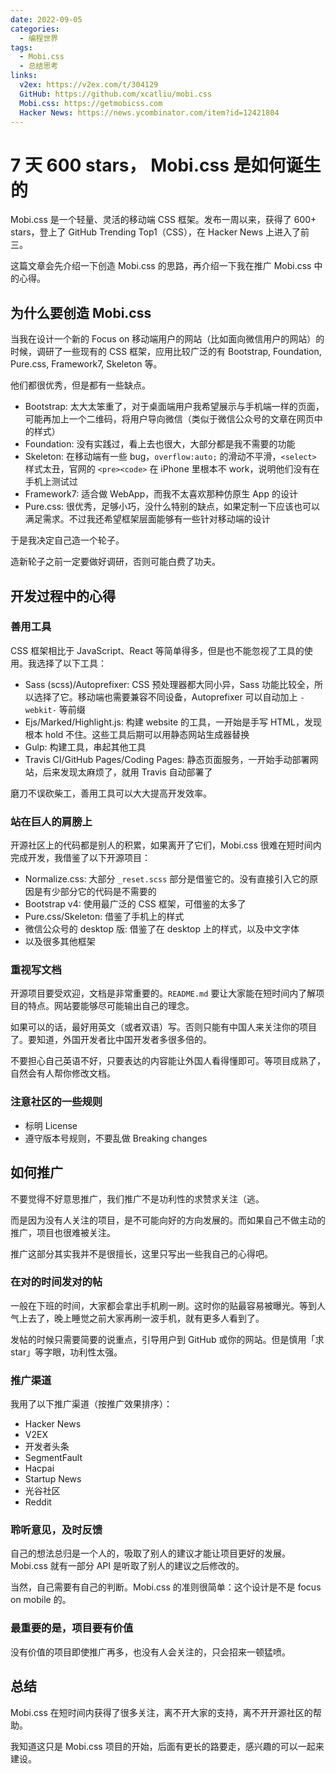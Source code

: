 ```yaml
---
date: 2022-09-05
categories:
  - 编程世界
tags:
  - Mobi.css
  - 总结思考
links:
  v2ex: https://v2ex.com/t/304129
  GitHub: https://github.com/xcatliu/mobi.css
  Mobi.css: https://getmobicss.com
  Hacker News: https://news.ycombinator.com/item?id=12421804
---
```


# 7 天 600 stars， Mobi.css 是如何诞生的

Mobi.css 是一个轻量、灵活的移动端 CSS 框架。发布一周以来，获得了 600+ stars，登上了 GitHub Trending Top1（CSS），在 Hacker News 上进入了前三。

这篇文章会先介绍一下创造 Mobi.css 的思路，再介绍一下我在推广 Mobi.css 中的心得。

## 为什么要创造 Mobi.css

当我在设计一个新的 Focus on 移动端用户的网站（比如面向微信用户的网站）的时候，调研了一些现有的 CSS 框架，应用比较广泛的有 Bootstrap, Foundation, Pure.css, Framework7, Skeleton 等。

他们都很优秀，但是都有一些缺点。

- Bootstrap: 太大太笨重了，对于桌面端用户我希望展示与手机端一样的页面，可能再加上一个二维码，将用户导向微信（类似于微信公众号的文章在网页中的样式）
- Foundation: 没有实践过，看上去也很大，大部分都是我不需要的功能
- Skeleton: 在移动端有一些 bug，`overflow:auto;` 的滑动不平滑，`<select>` 样式太丑，官网的 `<pre><code>` 在 iPhone 里根本不 work，说明他们没有在手机上测试过
- Framework7: 适合做 WebApp，而我不太喜欢那种仿原生 App 的设计
- Pure.css: 很优秀，足够小巧，没什么特别的缺点，如果定制一下应该也可以满足需求。不过我还希望框架层面能够有一些针对移动端的设计

于是我决定自己造一个轮子。

造新轮子之前一定要做好调研，否则可能白费了功夫。

## 开发过程中的心得

### 善用工具

CSS 框架相比于 JavaScript、React 等简单得多，但是也不能忽视了工具的使用。我选择了以下工具：

- Sass (scss)/Autoprefixer: CSS 预处理器都大同小异，Sass 功能比较全，所以选择了它。移动端也需要兼容不同设备，Autoprefixer 可以自动加上 `-webkit-` 等前缀
- Ejs/Marked/Highlight.js: 构建 website 的工具，一开始是手写 HTML，发现根本 hold 不住。这些工具后期可以用静态网站生成器替换
- Gulp: 构建工具，串起其他工具
- Travis CI/GitHub Pages/Coding Pages: 静态页面服务，一开始手动部署网站，后来发现太麻烦了，就用 Travis 自动部署了

磨刀不误砍柴工，善用工具可以大大提高开发效率。

### 站在巨人的肩膀上

开源社区上的代码都是别人的积累，如果离开了它们，Mobi.css 很难在短时间内完成开发，我借鉴了以下开源项目：

- Normalize.css: 大部分 `_reset.scss` 部分是借鉴它的。没有直接引入它的原因是有少部分它的代码是不需要的
- Bootstrap v4: 使用最广泛的 CSS 框架，可借鉴的太多了
- Pure.css/Skeleton: 借鉴了手机上的样式
- 微信公众号的 desktop 版: 借鉴了在 desktop 上的样式，以及中文字体
- 以及很多其他框架

### 重视写文档

开源项目要受欢迎，文档是非常重要的。`README.md` 要让大家能在短时间内了解项目的特点。网站要能够尽可能输出自己的理念。

如果可以的话，最好用英文（或者双语）写。否则只能有中国人来关注你的项目了。要知道，外国开发者比中国开发者多很多倍的。

不要担心自己英语不好，只要表达的内容能让外国人看得懂即可。等项目成熟了，自然会有人帮你修改文档。

### 注意社区的一些规则

- 标明 License
- 遵守版本号规则，不要乱做 Breaking changes

## 如何推广

不要觉得不好意思推广，我们推广不是功利性的求赞求关注（逃。

而是因为没有人关注的项目，是不可能向好的方向发展的。而如果自己不做主动的推广，项目也很难被关注。

推广这部分其实我并不是很擅长，这里只写出一些我自己的心得吧。

### 在对的时间发对的帖

一般在下班的时间，大家都会拿出手机刷一刷。这时你的贴最容易被曝光。等到人气上去了，晚上睡觉之前大家再刷一波手机，就有更多人看到了。

发帖的时候只需要简要的说重点，引导用户到 GitHub 或你的网站。但是慎用「求 star」等字眼，功利性太强。

### 推广渠道

我用了以下推广渠道（按推广效果排序）：

- Hacker News
- V2EX
- 开发者头条
- SegmentFault
- Hacpai
- Startup News
- 光谷社区
- Reddit

### 聆听意见，及时反馈

自己的想法总归是一个人的，吸取了别人的建议才能让项目更好的发展。Mobi.css 就有一部分 API 是听取了别人的建议之后修改的。

当然，自己需要有自己的判断。Mobi.css 的准则很简单：这个设计是不是 focus on mobile 的。

### 最重要的是，项目要有价值

没有价值的项目即使推广再多，也没有人会关注的，只会招来一顿猛喷。

## 总结

Mobi.css 在短时间内获得了很多关注，离不开大家的支持，离不开开源社区的帮助。

我知道这只是 Mobi.css 项目的开始，后面有更长的路要走，感兴趣的可以一起来建设。
